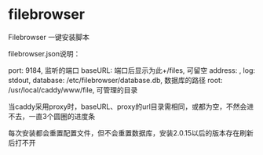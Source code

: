# filebrowser
Filebrowser 一键安装脚本

filebrowser.json说明：

port: 9184, 监听的端口
baseURL: 端口后显示为此+/files, 可留空
address: ,
log: stdout,
database: /etc/filebrowser/database.db, 数据库的路径
root: /usr/local/caddy/www/file, 可管理的目录

当caddy采用proxy时，baseURL、proxy的url目录需相同，或都为空，不然会进不去，一直3个圆圈的进度条

每次安装都会重置配置文件，但不会重置数据库，安装2.0.15以后的版本存在刷新后打不开
